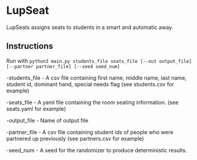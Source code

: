 # LupSeat
LupSeats assigns seats to students in a smart and automatic away.

## Instructions
Run with 
`python3 main.py students_file seats_file [--out output_file] [--partner partner_file] [--seed seed_num]`

-students\_file - A csv file containing first name, middle name, last name, student id, dominant hand, special needs flag (see students.csv for example)

-seats\_file - A yaml file containing the room seating information. (see seats.yaml for example)

-output\_file - Name of output file

-partner\_file - A csv file containing student ids of people who were partnered up previously (see partners.csv for example)

-seed\_num - A seed for the randomizer to produce deterministic results.

